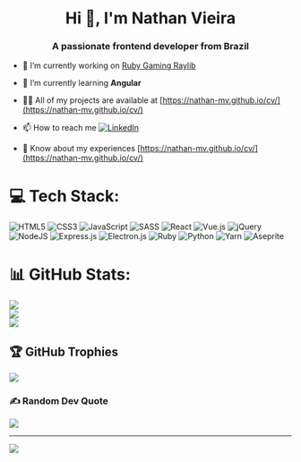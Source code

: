 <h1 align="center">Hi 👋, I'm Nathan Vieira</h1>
<h3 align="center">A passionate frontend developer from Brazil</h3>

- 🔭 I’m currently working on [Ruby Gaming Raylib](https://github.com/Nathan-MV/rg-ray)

- 🌱 I’m currently learning **Angular**

- 👨‍💻 All of my projects are available at [https://nathan-mv.github.io/cv/](https://nathan-mv.github.io/cv/)

- 📫 How to reach me [![LinkedIn](https://img.shields.io/badge/LinkedIn-%230077B5.svg?logo=linkedin&logoColor=white)](https://linkedin.com/in/nathanmvieira) 

- 📄 Know about my experiences [https://nathan-mv.github.io/cv/](https://nathan-mv.github.io/cv/)

# 💻 Tech Stack:
![HTML5](https://img.shields.io/badge/html5-%23E34F26.svg?style=for-the-badge&logo=html5&logoColor=white) ![CSS3](https://img.shields.io/badge/css3-%231572B6.svg?style=for-the-badge&logo=css3&logoColor=white) ![JavaScript](https://img.shields.io/badge/javascript-%23323330.svg?style=for-the-badge&logo=javascript&logoColor=%23F7DF1E) ![SASS](https://img.shields.io/badge/SASS-hotpink.svg?style=for-the-badge&logo=SASS&logoColor=white) ![React](https://img.shields.io/badge/react-%2320232a.svg?style=for-the-badge&logo=react&logoColor=%2361DAFB) ![Vue.js](https://img.shields.io/badge/vue.js-%2335495e.svg?style=for-the-badge&logo=vuedotjs&logoColor=%234FC08D) ![jQuery](https://img.shields.io/badge/jquery-%230769AD.svg?style=for-the-badge&logo=jquery&logoColor=white) ![NodeJS](https://img.shields.io/badge/node.js-6DA55F?style=for-the-badge&logo=node.js&logoColor=white) ![Express.js](https://img.shields.io/badge/express.js-%23404d59.svg?style=for-the-badge&logo=express&logoColor=%2361DAFB) ![Electron.js](https://img.shields.io/badge/Electron-191970?style=for-the-badge&logo=Electron&logoColor=white) ![Ruby](https://img.shields.io/badge/ruby-%23CC342D.svg?style=for-the-badge&logo=ruby&logoColor=white) ![Python](https://img.shields.io/badge/python-3670A0?style=for-the-badge&logo=python&logoColor=ffdd54) ![Yarn](https://img.shields.io/badge/yarn-%232C8EBB.svg?style=for-the-badge&logo=yarn&logoColor=white) ![Aseprite](https://img.shields.io/badge/Aseprite-FFFFFF?style=for-the-badge&logo=Aseprite&logoColor=#7D929E)
# 📊 GitHub Stats:
![](https://github-readme-stats.vercel.app/api?username=Nathan-MV&theme=dark&hide_border=false&include_all_commits=false&count_private=false)<br/>
![](https://github-readme-streak-stats.herokuapp.com/?user=Nathan-MV&theme=dark&hide_border=false)<br/>
![](https://github-readme-stats.vercel.app/api/top-langs/?username=Nathan-MV&theme=dark&hide_border=false&include_all_commits=false&count_private=false&layout=compact)

## 🏆 GitHub Trophies
![](https://github-profile-trophy.vercel.app/?username=Nathan-MV&theme=radical&no-frame=false&no-bg=true&margin-w=4)

### ✍️ Random Dev Quote
![](https://quotes-github-readme.vercel.app/api?type=horizontal&theme=dark)

---
[![](https://visitcount.itsvg.in/api?id=Nathan-MV&icon=0&color=0)](https://visitcount.itsvg.in)

<!-- Proudly created with GPRM ( https://gprm.itsvg.in ) -->
